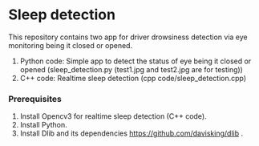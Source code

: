 # Sleep detection

This repository contains two app for driver drowsiness detection via eye monitoring being it closed or opened.

1. Python code: Simple app to detect the status of eye being it closed or opened (sleep_detection.py (test1.jpg and test2.jpg are for testing))
2. C++ code: Realtime sleep detection (cpp code/sleep_detection.cpp)

### Prerequisites
1. Install Opencv3 for realtime sleep detection (C++ code).
2. Install Python. 
3. Install Dlib and its dependencies https://github.com/davisking/dlib . 










